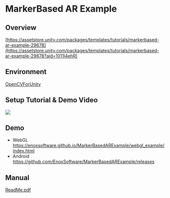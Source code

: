 MarkerBased AR Example
====================

Overview
-----
[https://assetstore.unity.com/packages/templates/tutorials/markerbased-ar-example-29678](https://assetstore.unity.com/packages/templates/tutorials/markerbased-ar-example-29678?aid=1011l4ehR)

Environment
-----
[OpenCVForUnity](https://assetstore.unity.com/packages/tools/integration/opencv-for-unity-21088?aid=1011l4ehR)  

Setup Tutorial & Demo Video
-----
[![](http://img.youtube.com/vi/oUVq20Xb4sM/0.jpg)](https://www.youtube.com/watch?v=oUVq20Xb4sM)

Demo
-----
- WebGL
<https://enoxsoftware.github.io/MarkerBasedARExample/webgl_example/index.html>
- Android
<https://github.com/EnoxSoftware/MarkerBasedARExample/releases>

Manual
-----
[ReadMe.pdf](/Assets/MarkerBasedARExample/ReadMe.pdf)



